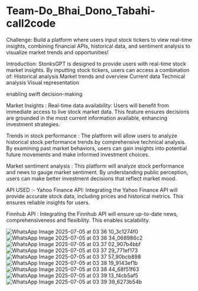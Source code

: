 # Team-Do_Bhai_Dono_Tabahi-call2code

Challenge: Build a platform where users input stock tickers to view real-time insights, combining financial APIs, historical data, and sentiment analysis to visualize market trends and opportunities!

Introduction:
StonksGPT is designed to provide users with real-time stock market insights. By inputting stock tickers, users can access a combination of:
Historical analysis
Market trends and overview
Current data
Technical analysis
Visual representation

enabling swift decision-making


Market Insights : 
Real-time data availability: Users will benefit from immediate access to live stock market data. This feature ensures decisions are grounded in the most current information available, enhancing investment strategies.

Trends in stock performance : The platform will allow users to analyze historical stock performance trends by comprehensive technical analysis. By examining past market behaviors, users can gain insights into potential future movements and make informed investment choices.

Market sentiment analysis : This platform will analyze stock performance and news to gauge market sentiment. By understanding public perception, users can make better investment decisions that reflect market mood.



API USED :-
Yahoo Finance API: Integrating the Yahoo Finance API will provide accurate stock data, including prices and historical metrics. This ensures reliable insights for users.

Finnhub API : Integrating the Finnhub API will ensure up-to-date news, comprehensiveness and flexibility. This enables scalability.













![WhatsApp Image 2025-07-05 at 03 36 10_3c1274f0](https://github.com/user-attachments/assets/3cd1bafa-13e5-49d8-b9a1-46b9e4e8aa25)
![WhatsApp Image 2025-07-05 at 03 36 34_068986c2](https://github.com/user-attachments/assets/dc342352-318a-459c-8b0e-90033fad9c5d)
![WhatsApp Image 2025-07-05 at 03 37 02_907b4bbf](https://github.com/user-attachments/assets/4ec27e03-1495-4744-bb99-4d8c25cd2b68)
![WhatsApp Image 2025-07-05 at 03 37 29_771ef173](https://github.com/user-attachments/assets/5c1c3ff7-d1ff-4cbd-b649-c315d915f889)
![WhatsApp Image 2025-07-05 at 03 37 57_90bcb898](https://github.com/user-attachments/assets/d583a420-22f7-461a-acb9-73860564776f)
![WhatsApp Image 2025-07-05 at 03 38 19_9143ef1b](https://github.com/user-attachments/assets/3f1aa181-e0cd-452c-81aa-c7106f3f9c65)
![WhatsApp Image 2025-07-05 at 03 38 44_68f51f63](https://github.com/user-attachments/assets/5d91bca7-dfcb-4950-b7ec-0253335f5e4c)
![WhatsApp Image 2025-07-05 at 03 39 13_f4cb5af5](https://github.com/user-attachments/assets/05420acf-fbda-4e04-a80c-930d660d02f0)
![WhatsApp Image 2025-07-05 at 03 39 39_6273b54b](https://github.com/user-attachments/assets/d8fbeab7-b004-4bc5-b86d-034b666b0c6e)
